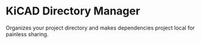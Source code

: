 # KiCAD Directory Manager
 Organizes your project directory and makes dependencies project local for painless sharing.
